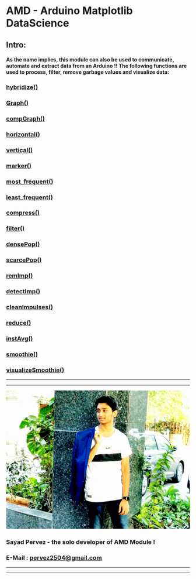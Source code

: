 # AMD - Arduino Matplotlib DataScience
## Intro:
#### As the name implies, this module can also be used to communicate, automate and extract data from an Arduino !! The following functions are used to process, filter, remove garbage values and visualize data:

### [hybridize()]()
### [Graph()]()
### [compGraph()]()
### [horizontal()]()
### [vertical()]()
### [marker()]()
### [most_frequent()]()
### [least_frequent()]()
### [compress()]()
### [filter()]()
### [densePop()]()
### [scarcePop()]()
### [remImp()]()
### [detectImp()]()
### [cleanImpulses()]()
### [reduce()]()
### [instAvg()]()
### [smoothie()]()
### [visualizeSmoothie()]()
___
___
![Mr_Handsome](https://github.com/SayadPervez/AMD-SEPERATE-DOCUMENTATION/blob/master/IMG_20190225_150001_460.jpg?raw=true)
### Sayad Pervez - the solo developer of AMD Module !
### E-Mail : [pervez2504@gmail.com](pervez2504@gmail.com)
___
___
